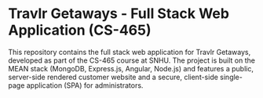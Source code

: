 # Travlr Getaways - Full Stack Web Application (CS-465)

This repository contains the full stack web application for Travlr Getaways, developed as part of the CS-465 course at SNHU. The project is built on the MEAN stack (MongoDB, Express.js, Angular, Node.js) and features a public, server-side rendered customer website and a secure, client-side single-page application (SPA) for administrators.
